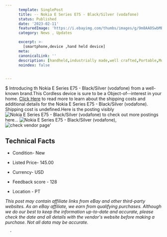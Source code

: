 ```yaml
---
      template: SinglePost
      title: -- Nokia E Series E75 - Black/Silver (vodafone)
      status: Published
      date: '2023-02-11'
      featuredImage: 'https://i.ebayimg.com/thumbs/images/g/9m8AAOSwbMBiSvdu/s-l225.jpg'
      category: News , Updates

      excerpt: >-
        [smartphone,device ,hand held device]
      meta:
      canonicalLink: ''
      description: [handheld,industrially made,well crafted,Portable,Mobile,Compact,Convenient,Lightweight,Maneuverable,Man-portable,Miniature,Carriable,Hand-held,Light,Holdable,Transportable,Mobile device,Pocket-sized,On-the-go,Wireless,Cordless,Compact size,Convenient size, smartphone,device ,hand held device]
      noindex: false
      

---
```

$
      Introducing th Nokia E Series E75 - Black/Silver (vodafone) from a well-known brand.This Cordless device  is sure to be a Object-of--interest in your home. [Click Here](https://www.ebay.com/itm/134245817535?hash=item1f41ac9cbf%3Ag%3A9m8AAOSwbMBiSvdu&mkevt=1&mkcid=1&mkrid=711-53200-19255-0&campid=%253CePNCampaignId%253E&customid=%253CreferenceId%253E&toolid=10049) to read more to learn about the shipping costs and additional details for the Nokia E Series E75 - Black/Silver (vodafone). Shipping cost is undefined.Here is the posting visibly ![Nokia E Series E75 - Black/Silver (vodafone)](https://i.ebayimg.com/thumbs/images/g/9m8AAOSwbMBiSvdu/s-l225.jpg) to check out more postings here... ![Nokia E Series E75 - Black/Silver (vodafone)](https://i.ebayimg.com/images/g/9m8AAOSwbMBiSvdu/s-l1600.jpg), ![check vendor page](https://origin-galleryplus.ebayimg.com/ws/web/134245817535_2_0_1/225x225.jpg,https://origin-galleryplus.ebayimg.com/ws/web/134245817535_3_0_1/225x225.jpg,https://origin-galleryplus.ebayimg.com/ws/web/134245817535_4_0_1/225x225.jpg,https://origin-galleryplus.ebayimg.com/ws/web/134245817535_5_0_1/225x225.jpg,https://origin-galleryplus.ebayimg.com/ws/web/134245817535_6_0_1/225x225.jpg)'

      

 ## Technical Facts 



     
      

 - Condition- New 


      

 - Listed Price- 145.00 


      

 - Currency- USD 


      

 - Feedback score - 128 


      

 - Location - PT 


      
      

 *_This post may contain affiliate links from eBay and other third-party websites. As an eBay affiliate, we earn from qualifying purchases. Although we do our best to keep the information up-to-date and accurate, please check the date and all details with the vendor's website before making a purchase. Not all data may be accurate._*




      -
